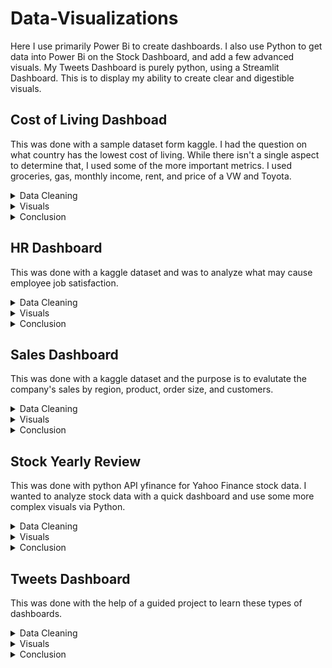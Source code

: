 # Data-Visualizations
Here I use primarily Power Bi to create dashboards. I also use Python to get data into Power Bi on the Stock Dashboard, and add a few advanced visuals. My Tweets Dashboard is purely python, using a Streamlit Dashboard.
This is to display my ability to create clear and digestible visuals.

## Cost of Living Dashboad
This was done with a sample dataset form kaggle. I had the question on what country has the lowest cost of living. While there isn't a single aspect to determine that, I used some of the more important metrics. I used groceries, gas, monthly income, rent, and price of a VW and Toyota.
<details>
<summary>Data Cleaning</summary>
I had to clean this dataset because there were missing values from the data so I used Power Query to fill the empty spots with NaN so I could convert the columns to decimal numbers so I could actually visualize them. I also made a few calculated columns like the total grocery cost, and the price of Toyota and VW combined.
</details>
<details>
<summary>Visuals</summary>
I used tables for the groceries because there were so many different groceries to consider. I used Bar Charts for the rent of car price to show the discrepancy between these different places. I then used the stacked bar chart to add some visual variety and used green to match money. I then used the table for gas because I was low on space and it is efficient and easy to read.
</details>
<details>
<summary>Conclusion</summary>
There isn't really a conclusive cheapest cost of living country, but you will see some countries appear in multiple graphs, like Angola. But it does allow the reader to make their own conclusion because they get to decide what categories are more important for them to be cheaper.
</details>

## HR Dashboard
This was done with a kaggle dataset and was to analyze what may cause employee job satisfaction.
<details>
<summary>Data Cleaning</summary>
There was no data cleaning to do for this project
</details>
<details>
<summary>Visuals</summary>
I went with all bar charts for this, which I think normally feels bland and gets boring, but it gives a good sense of how there isn't much correlation with any of the variables and job satisfaction. I think it allows for a quicker conclusion than if I used several different types of visuals. I also have a couple slicers if the company wanted to inquire more about a certain employee or department. I also have cards that show some important statistics about their employees.
</details>
<details>
<summary>Conclusion</summary>
You can see that with work life balance, department, and job involvement, and distance from home, there isn't a very strong correlation. After finding out that there isn't much correlation with job satisfaction, I began to look at how income is affected. You can see that education and time at the company have a direct correlation with income.
</details>

## Sales Dashboard
This was done with a kaggle dataset and the purpose is to evalutate the company's sales by region, product, order size, and customers.
<details>
<summary>Data Cleaning</summary>
There was no data cleaning to do for this project.
</details>
<details>
<summary>Visuals</summary>
I used a decent variety of visuals, using the same stacked bar chart for comparing sales by country and state, a bar chart for the product and year, pie chart for breaking down sales by order size, and a table for customers. I also have 2 slicers for year and product specifically, and a small table for total sales, avg price of sale and total sales.
</details>
<details>
<summary>Conclusion</summary>
You can see that California is where a very huge majority of sales is in California with a bit of sales in other countries and states. Classic cars are their most sold products and medium orders make up the bulk of the sales.
</details>

## Stock Yearly Review
This was done with python API yfinance for Yahoo Finance stock data. I wanted to analyze stock data with a quick dashboard and use some more complex visuals via Python.
<details>
<summary>Data Cleaning</summary>
There was no data cleaning to do for this project.
</details>
<details>
<summary>Visuals</summary>
I used the line chart for the overall price, a bar chart for volume, violin plot for volume as well to see density and max/min. I used a boxplot to get more numbers and analysis on volume and a histogram to see the skew of volume.
</details>
<details>
<summary>Conclusion</summary>
You can see that just below 1 million volume is the most common by a lot. 2020 also had the most volume which could be due to the volatility of that year.
</details>

## Tweets Dashboard
This was done with the help of a guided project to learn these types of dashboards.
<details>
<summary>Data Cleaning</summary>
There was no data cleaning to do for this project.
</details>
<details>
<summary>Visuals</summary>
I used a map visual to see where tweets are coming from geographically, bar charts, and I have a visual to see different tweet examples for each sentiment.
</details>
<details>
<summary>Conclusion</summary>
There isn't much of a problem to solve here, but you do get to see that a lot of tweets are negative which makes sense because most people won't tweet with a regular experience, but an outlier experience like a greate experience or really poor experience will provoke a response out of users.
</details>

